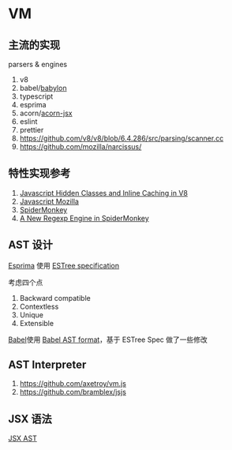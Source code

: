 # VM

## 主流的实现

parsers & engines

1. v8
1. babel/[babylon](https://github.com/babel/babylon)
1. typescript
1. esprima
1. acorn/[acorn-jsx](https://github.com/acornjs/acorn-jsx)
1. eslint
1. prettier
1. https://github.com/v8/v8/blob/6.4.286/src/parsing/scanner.cc
1. https://github.com/mozilla/narcissus/

## 特性实现参考

1. [Javascript Hidden Classes and Inline Caching in V8](http://richardartoul.github.io/jekyll/update/2015/04/26/hidden-classes.html)
1. [Javascript Mozilla](https://hacks.mozilla.org/category/javascript/)
1. [SpiderMonkey](https://hacks.mozilla.org/2020/06/compiler-compiler-working-on-a-javascript-engine/)
1. [A New Regexp Engine in SpiderMonkey](https://hacks.mozilla.org/2020/06/a-new-regexp-engine-in-spidermonkey/)

## AST 设计

[Esprima](https://docs.esprima.org/en/latest/syntax-tree-format.html) 使用 [ESTree specification](https://github.com/estree/estree)

考虑四个点

1. Backward compatible
1. Contextless
1. Unique
1. Extensible

[Babel](https://babeljs.io/docs/en/babel-parser#output)使用 [Babel AST format](https://github.com/babel/babel/blob/main/packages/babel-parser/ast/spec.md)，基于 ESTree Spec 做了一些修改

## AST Interpreter

1. https://github.com/axetroy/vm.js
1. https://github.com/bramblex/jsjs

## JSX 语法

[JSX AST](https://github.com/facebook/jsx)
